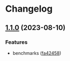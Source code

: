 # Changelog

## [1.1.0](https://github.com/ZenGo-X/gotham-city/compare/v1.0.0...v1.1.0) (2023-08-10)


### Features

* benchmarks ([fa42458](https://github.com/ZenGo-X/gotham-city/commit/fa424582ac57ad5c0727f9c2eb2813a119cf81fa))
